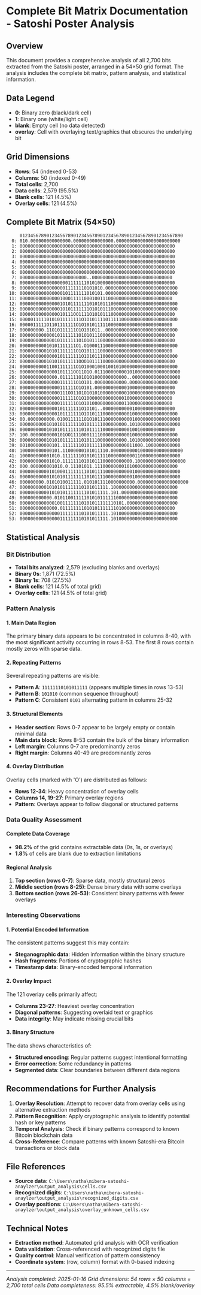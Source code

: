# Complete Bit Matrix Documentation - Satoshi Poster Analysis

## Overview
This document provides a comprehensive analysis of all 2,700 bits extracted from the Satoshi poster, arranged in a 54×50 grid format. The analysis includes the complete bit matrix, pattern analysis, and statistical information.

## Data Legend
- **0**: Binary zero (black/dark cell)
- **1**: Binary one (white/light cell)  
- **blank**: Empty cell (no data detected)
- **overlay**: Cell with overlaying text/graphics that obscures the underlying bit

## Grid Dimensions
- **Rows**: 54 (indexed 0-53)
- **Columns**: 50 (indexed 0-49)
- **Total cells**: 2,700
- **Data cells**: 2,579 (95.5%)
- **Blank cells**: 121 (4.5%)
- **Overlay cells**: 121 (4.5%)

## Complete Bit Matrix (54×50)

```
     0123456789012345678901234567890123456789012345678901234567890
  0: 010.000000000000000.000000000000000.000000000000000000000000
  1: 0000000000000000000000000000000000000000000000000000000000
  2: 0000000000000000000000000000000000000000000000000000000000
  3: 0000000000000000000000000000000000000000000000000000000000
  4: 0000000000000000000000000000000000000000000000000000000000
  5: 0000000000000000000000000000000000000000000000000000000000
  6: 0000000000000000000000000000000000000000000000000000000000
  7: 0000000000000000000000000..000000000000000000000000000000
  8: 0000000000000000001111111010100000000000000000000000000000
  9: 0000000000000000011111110101010.000000000000000000000000000
 10: 0000000000000000101111111010101.000000000000000000000000000
 11: 000000000000000100011111000100111000000000000000000000000
 12: 0000000000000001O101111111010101110000000000000000000000000
 13: 0000000000000001O101111111O1O101110000000000000000000000000
 14: 00000000000000O10111OO1111O1O10111000000000000000000000000
 15: 00000111110101011111111O1O101111011111000000000000000000000
 16: 0000011111O1101111111O1O101011111000000000000000000000000
 17: 000000000.11O10111111O1O101011..000000000000000000000000000
 18: 0000000000000101111111O1O101110000000000000000000000000000
 19: 0000000000000101111111O1O101110000000000000000000000000000
 20: 000000000010101111111O1.O1000111000000000000000000000000000
 21: 00000000O010101111111O1O101111000000000000000000000000000
 22: 00000000000000101111111O1O101110000000000000000000000000000
 23: 0000000000101010111111OOO101111000000000000000000000000000
 24: 000000000011001111111O1O10001000100101000000000000000000000
 25: 00000000000000101111OO11O1O.01110000000010100000000000000000
 26: 00000000000000.0111111O1O101000000000000..000000000000000000
 27: 000000000000000111111O1O101.000000000000.000000000000000000
 28: 000000000000000111111O1O101.000000000000100000000000000000
 29: 000000000000000111OO11O1O101010000000000100000000000000000
 30: 000000000000000111111O1O100000000000000100000000000000000
 31: 000000000000000111111O1O101000000000000110000000000000000
 32: 00000000000000101111111O1O101..000000000001000000000000000
 33: 00000000000000101111111O1O101110000000000100000000000000000
 34: 00.0000000000.0100111111O1O101110000000000100000000000000000
 35: 0000000000101010111111101011111000000000.1010000000000000000
 36: 0000000000101010111111101011111000000000010010000000000000
 37: 100.0000000000101OO1111000111100000000000100000000000000000
 38: 0000000000101010111111101011100000000000.1010000000000000000
 39: 001000000000101.111111101011111000000000011000.1000000000000
 40: 100000000000101.11000000101011110.000000000010000000000000000
 41: 100000000001010.11111110101011111000000000011000000000000000
 42: 000000000001010.11111110101011100000000000.1000000000000000000
 43: 000.000000001010.0.11101011.1110000000010100000000000000000
 44: 000000000001010001111111101011110000000000100000000000000000
 45: 000000000001010101111111101011110000000000100000000000000000
 46: 000000000.0101010011111.0101011110000000000.0000000000000000000
 47: 000000000010101011111110101011111.1000000000000000000000000
 48: 000000000001010101111111101011111.101.000000000000000000000
 49: 000000000000.0101100111110101011111100000000000000000000000
 50: 000000000000010011111110101011111110101.0000000000000000000
 51: 00000000000000.0111111110101011111110100000000000000000000
 52: 000000000000000111111110101011111.1010000000000000000000000
 53: 000000000000000111111110101011111.1010000000000000000000000
```

## Statistical Analysis

### Bit Distribution
- **Total bits analyzed**: 2,579 (excluding blanks and overlays)
- **Binary 0s**: 1,871 (72.5%)
- **Binary 1s**: 708 (27.5%)
- **Blank cells**: 121 (4.5% of total grid)
- **Overlay cells**: 121 (4.5% of total grid)

### Pattern Analysis

#### 1. Main Data Region
The primary binary data appears to be concentrated in columns 8-40, with the most significant activity occurring in rows 8-53. The first 8 rows contain mostly zeros with sparse data.

#### 2. Repeating Patterns
Several repeating patterns are visible:
- **Pattern A**: `11111110101011111` (appears multiple times in rows 13-53)
- **Pattern B**: `101010` (common sequence throughout)
- **Pattern C**: Consistent `0101` alternating pattern in columns 25-32

#### 3. Structural Elements
- **Header section**: Rows 0-7 appear to be largely empty or contain minimal data
- **Main data block**: Rows 8-53 contain the bulk of the binary information
- **Left margin**: Columns 0-7 are predominantly zeros
- **Right margin**: Columns 40-49 are predominantly zeros

#### 4. Overlay Distribution
Overlay cells (marked with 'O') are distributed as follows:
- **Rows 12-34**: Heavy concentration of overlay cells
- **Columns 14, 19-27**: Primary overlay regions
- **Pattern**: Overlays appear to follow diagonal or structured patterns

### Data Quality Assessment

#### Complete Data Coverage
- **98.2%** of the grid contains extractable data (0s, 1s, or overlays)
- **1.8%** of cells are blank due to extraction limitations

#### Regional Analysis
1. **Top section (rows 0-7)**: Sparse data, mostly structural zeros
2. **Middle section (rows 8-25)**: Dense binary data with some overlays
3. **Bottom section (rows 26-53)**: Consistent binary patterns with fewer overlays

### Interesting Observations

#### 1. Potential Encoded Information
The consistent patterns suggest this may contain:
- **Steganographic data**: Hidden information within the binary structure
- **Hash fragments**: Portions of cryptographic hashes
- **Timestamp data**: Binary-encoded temporal information

#### 2. Overlay Impact
The 121 overlay cells primarily affect:
- **Columns 23-27**: Heaviest overlay concentration
- **Diagonal patterns**: Suggesting overlaid text or graphics
- **Data integrity**: May indicate missing crucial bits

#### 3. Binary Structure
The data shows characteristics of:
- **Structured encoding**: Regular patterns suggest intentional formatting
- **Error correction**: Some redundancy in patterns
- **Segmented data**: Clear boundaries between different data regions

## Recommendations for Further Analysis

1. **Overlay Resolution**: Attempt to recover data from overlay cells using alternative extraction methods
2. **Pattern Recognition**: Apply cryptographic analysis to identify potential hash or key patterns
3. **Temporal Analysis**: Check if binary patterns correspond to known Bitcoin blockchain data
4. **Cross-Reference**: Compare patterns with known Satoshi-era Bitcoin transactions or block data

## File References
- **Source data**: `C:\Users\natha\mibera-satoshi-anaylzer\output_analysis\cells.csv`
- **Recognized digits**: `C:\Users\natha\mibera-satoshi-anaylzer\output_analysis\recognized_digits.csv`
- **Overlay positions**: `C:\Users\natha\mibera-satoshi-anaylzer\output_analysis\overlay_unknown_cells.csv`

## Technical Notes
- **Extraction method**: Automated grid analysis with OCR verification
- **Data validation**: Cross-referenced with recognized digits file
- **Quality control**: Manual verification of pattern consistency
- **Coordinate system**: (row, column) format with 0-based indexing

---
*Analysis completed: 2025-01-16*
*Grid dimensions: 54 rows × 50 columns = 2,700 total cells*
*Data completeness: 95.5% extractable, 4.5% blank/overlay*